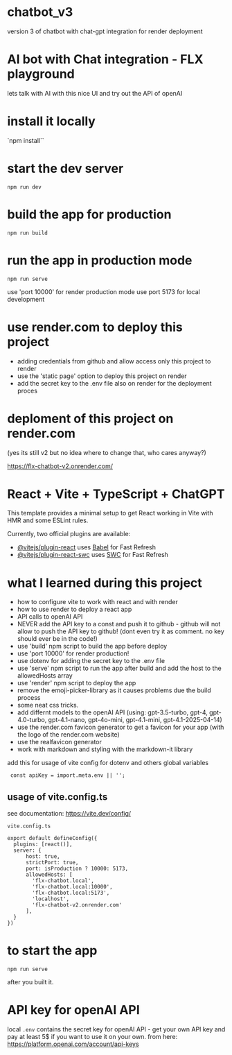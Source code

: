 # chatbot_v3
version 3 of chatbot with chat-gpt integration for render deployment

# AI bot with Chat integration - FLX playground 

lets talk with AI with this nice UI and try out the API of openAI

# install it locally
`npm install``

# start the dev server

`npm run dev`
# build the app for production

`npm run build`

# run the app in production mode
`npm run serve`

use 'port 10000' for render production mode
use port 5173 for local development


# use render.com to deploy this project

- adding credentials from github and allow access only this project to render
- use the 'static page' option to deploy this project on render
- add the secret key to the .env file also on render for the deployment proces

# deploment of this project on render.com
(yes its still v2 but no idea where to change that, who cares anyway?)

https://flx-chatbot-v2.onrender.com/

# React + Vite + TypeScript + ChatGPT

This template provides a minimal setup to get React working in Vite with HMR and some ESLint rules.

Currently, two official plugins are available:

- [@vitejs/plugin-react](https://github.com/vitejs/vite-plugin-react/blob/main/packages/plugin-react/README.md) uses [Babel](https://babeljs.io/) for Fast Refresh
- [@vitejs/plugin-react-swc](https://github.com/vitejs/vite-plugin-react-swc) uses [SWC](https://swc.rs/) for Fast Refresh


# what I learned during this project
- how to configure vite to work with react and with render
- how to use render to deploy a react app
- API calls to openAI API
- NEVER add the API key to a const and push it to github - github will not allow to push the API key to github!
(dont even try it as comment. no key should ever be in the code!)
- use 'build' npm script to build the app before deploy
- use 'port 10000' for render production!
- use dotenv for adding the secret key to the .env file
- use 'serve' npm script to run the app after build and add the host to the allowedHosts array
- use 'render' npm script to deploy the app
- remove the emoji-picker-library as it causes problems due the build process 
- some neat css tricks.
- add differnt models to the openAI API (using: gpt-3.5-turbo,  gpt-4, gpt-4.0-turbo, gpt-4.1-nano, gpt-4o-mini, gpt-4.1-mini, gpt-4.1-2025-04-14)
- use the render.com favicon generator to get a favicon for your app (with the logo of the render.com website)
- use the realfavicon generator
- work with markdown and styling with the markdown-it library




add this for usage of vite config for dotenv and others global variables

` const apiKey = import.meta.env || '';`

## usage of vite.config.ts

see documentation: https://vite.dev/config/

`vite.config.ts`

```
export default defineConfig({
  plugins: [react()],
  server: {
      host: true,
      strictPort: true,
      port: isProduction ? 10000: 5173,
      allowedHosts: [
        'flx-chatbot.local',
        'flx-chatbot.local:10000',
        'flx-chatbot.local:5173',
        'localhost',
        'flx-chatbot-v2.onrender.com'
      ],
  }
})
```




# to start the app
`npm run serve`

after you built it. 

# API key for openAI API

local `.env` contains the secret key for openAI API - get your own API key and pay at least 5$ if you want to use it on your own. from here: https://platform.openai.com/account/api-keys


